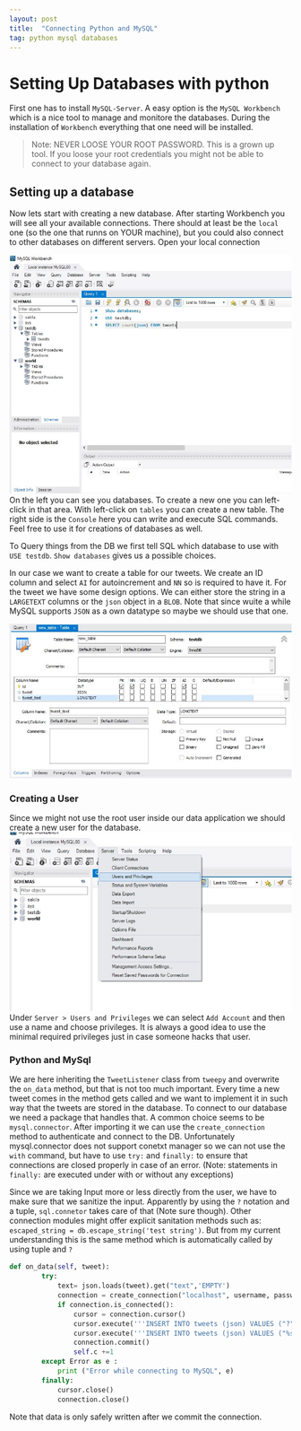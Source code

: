 ```yaml
---
layout: post
title:  "Connecting Python and MySQL"
tag: python mysql databases
---
```



# Setting Up Databases with python
First one has to install `MySQL-Server`. A easy option is the `MySQL Workbench` which is a nice tool to manage and monitore the databases. During the installation of `Workbench` everything that one need will be installed.

> Note: NEVER LOOSE YOUR ROOT PASSWORD. This is a grown up tool. If you loose your root credentials you might not be able to connect to your database again.

## Setting up a database
Now lets start with creating a new database. After starting Workbench you will see all your available connections. There should at least be the `local` one (so the one that runns on YOUR machine), but you could also connect to other databases on different servers.
Open your local connection

![Overview Workbench](/assets/SQL_Worbench_Overview.jpg)
On the left you can see you databases. To create a new one you can left-click in that area. With left-click on `tables` you can create a new table. The right side is the `Console` here you can write and execute SQL commands. Feel free to use it for creations of databases as well.

To Query things from the DB we first tell SQL which database to use with `USE testdb`. `Show databases` gives us a possible choices.

In our case we want to create a table for our tweets. We create an ID column and select `AI` for autoincrement and `NN` so is required to have it. For the tweet we have some design options. We can either store the string in a `LARGETEXT` columns or the `json` object in a `BLOB`. Note that since wuite a while MySQL supports `JSON` as a own datatype so maybe we should use that one.

![Creating a Table](assets/New_table.jpg)

### Creating a User
Since we might not use the root user inside our data application we should create a new user for the database.
![Adding Users](assets/adding_users.jpg)
Under `Server > Users and Privileges` we can select `Add Account` and then use a name and choose privileges. It is always a good idea to use the minimal required privileges just in case someone hacks that user.


### Python and MySql
We are here inheriting the `TweetListener` class from `tweepy` and overwrite the `on_data` method, but that is not too much important. Every time a new tweet comes in the method gets called and we want to implement it in such way that the tweets are stored in the database. To connect to our database we need a package that handles that. A common choice seems to be `mysql.connector`. After importing it we can use the `create_connection` method to authenticate and connect to the DB.
Unfortunately mysql.connector does not support conetxt manager so we can not use the `with` command, but have to use `try:` and `finally:` to ensure that connections are closed properly in case of an error. (Note: statements in `finally:` are executed under with or without any exceptions)

Since we are taking Input more or less directly from the user, we have to make sure that we sanitize the input. Apparently by using the `?` notation and a tuple, `sql.connetor` takes care of that (Note sure though). Other connection modules might offer explicit sanitation methods such as: ` escaped_string = db.escape_string('test string')`. But from my current understanding this is the same method which is automatically called by using tuple and `?`
```python
def on_data(self, tweet):
        try:
            text= json.loads(tweet).get("text",'EMPTY')
            connection = create_connection("localhost", username, password, tablename)
            if connection.is_connected():
                cursor = connection.cursor()
                cursor.execute('''INSERT INTO tweets (json) VALUES ("?")''',(text,))
                cursor.execute('''INSERT INTO tweets (json) VALUES ("%s")''', (text,))
                connection.commit()
                self.c +=1
        except Error as e :
            print ("Error while connecting to MySQL", e)
        finally:
            cursor.close()
            connection.close()
```

Note that data is only safely written after we commit the connection.